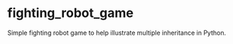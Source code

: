 # fighting_robot_game
Simple fighting robot game to help illustrate multiple inheritance in Python. 
